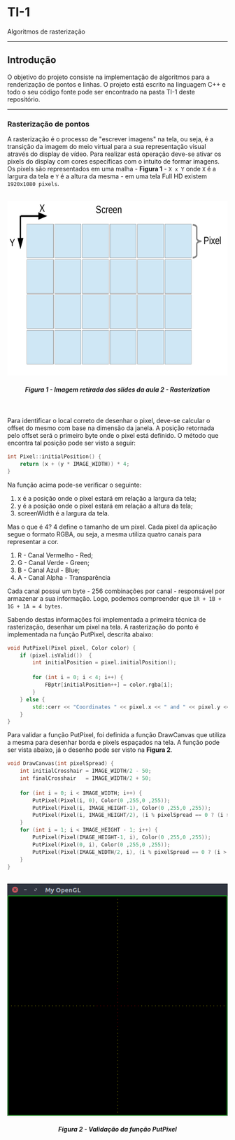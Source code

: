 # TI-1
Algoritmos de rasterização

---

## Introdução

O objetivo do projeto consiste na implementação de algoritmos para a renderização de pontos e linhas. O projeto está escrito
na linguagem C++ e todo o seu código fonte pode ser encontrado na pasta TI-1 deste repositório.

---

### Rasterização de pontos

A rasterização é o processo de "escrever imagens" na tela, ou seja, é a transição da imagem do meio virtual para a sua
representação visual através do display de vídeo. Para realizar está operação deve-se ativar os pixels do display com cores
específicas com o intuito de formar imagens. Os pixels são representados em uma malha - **Figura 1** - ```X x Y``` onde ```X``` é a largura da tela e ```Y``` é a altura da mesma - em uma tela Full HD existem ```1920x1080 pixels```.
<p align="center">
	<br>
	<img src="./screenshots/matrix.png"/ width=600px height=400px>
	<h5 align="center">Figura 1 - Imagem retirada dos slides da aula 2 - Rasterization</h5>
	<br>
</p>

Para identificar o local correto de desenhar o pixel, deve-se calcular o offset do mesmo com base na dimensão da janela. A posição retornada pelo offset será o primeiro byte onde o pixel está definido. O método que encontra tal posição pode ser visto a seguir:

``` C++
int Pixel::initialPosition() {
    return (x + (y * IMAGE_WIDTH)) * 4;
}
```

Na função acima pode-se verificar o seguinte:

1. x é a posição onde o pixel estará em relação a largura da tela;
2. y é a posição onde o pixel estará em relação a altura da tela;
3. screenWidth é a largura da tela.

Mas o que é 4? 4 define o tamanho de um pixel. Cada pixel da aplicação segue o formato RGBA, ou seja, a mesma utiliza quatro canais para representar a cor.

1. R - Canal Vermelho - Red;
2. G - Canal Verde - Green;
3. B - Canal Azul - Blue;
4. A - Canal Alpha - Transparência

Cada canal possui um byte - 256 combinações por canal -  responsável por armazenar a sua informação. Logo, podemos compreender que ```1R + 1B + 1G + 1A = 4 bytes```.

Sabendo destas informações foi implementada a primeira técnica de rasterização, desenhar um pixel na tela. A rasterização do ponto é implementada na função PutPixel, descrita abaixo:
``` C++
void PutPixel(Pixel pixel, Color color) {
    if (pixel.isValid())  {
        int initialPosition = pixel.initialPosition();

        for (int i = 0; i < 4; i++) {
            FBptr[initialPosition++] = color.rgba[i];
        }
    } else {
        std::cerr << "Coordinates " << pixel.x << " and " << pixel.y << " are out of bounds\n";
    }
}
```

Para validar a função PutPixel, foi definida a função DrawCanvas que utiliza a mesma para desenhar borda e pixels espaçados na tela. A função pode ser vista abaixo, já o desenho pode ser visto na **Figura 2**.
``` C++
void DrawCanvas(int pixelSpread) {
    int initialCrosshair = IMAGE_WIDTH/2 - 50;
    int finalCrosshair   = IMAGE_WIDTH/2 + 50;

    for (int i = 0; i < IMAGE_WIDTH; i++) {
		PutPixel(Pixel(i, 0), Color(0 ,255,0 ,255));
		PutPixel(Pixel(i, IMAGE_HEIGHT-1), Color(0 ,255,0 ,255));
		PutPixel(Pixel(i, IMAGE_HEIGHT/2), (i % pixelSpread == 0 ? (i > initialCrosshair && i < finalCrosshair ? Color(255, 0 ,0 ,255) :  Color(255, 255, 0, 255)) : Color()));
	}
	for (int i = 1; i < IMAGE_HEIGHT - 1; i++) {
		PutPixel(Pixel(IMAGE_HEIGHT-1, i), Color(0 ,255,0 ,255));
		PutPixel(Pixel(0, i), Color(0 ,255,0 ,255));
		PutPixel(Pixel(IMAGE_WIDTH/2, i), (i % pixelSpread == 0 ? (i > initialCrosshair && i < finalCrosshair ? Color(255, 0 ,0 ,255) :  Color(255, 255, 0, 255)) : Color()));
	}
}
```

<p align="center">
	<br>
	<img src="./screenshots/PutPixel.png"/>
	<h5 align="center">Figura 2 - Validação da função PutPixel</h5>
	<br>
</p>
